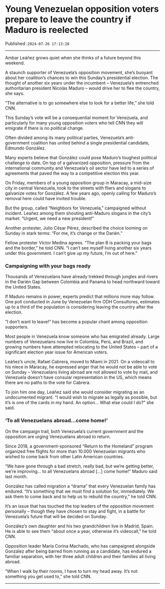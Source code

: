 # Young Venezuelan opposition voters prepare to leave the country if Maduro is reelected

Published :`2024-07-26 17:13:28`

---

Ambar Leáñez grows quiet when she thinks of a future beyond this weekend.

A staunch supporter of Venezuela’s opposition movement, she’s buoyant about her coalition’s chances to win this Sunday’s presidential election. The thought of another six years under the incumbent – Venezuela’s entrenched authoritarian president Nicolás Maduro – would drive her to flee the country, she says.

“The alternative is to go somewhere else to look for a better life,” she told CNN.

This Sunday’s vote will be a consequential moment for Venezuela, and particularly for many young opposition voters who tell CNN they will emigrate if there is no political change.

Often divided among its many political parties, Venezuela’s anti-government coalition has united behind a single presidential candidate, Edmundo González.

Many experts believe that González could pose Maduro’s toughest political challenge to date. On top of a galvanized opposition, pressure from the international community and Venezuela’s oil sector have led to a series of agreements that paved the way to a competitive election this year.

On Friday, members of a young opposition group in Maracay, a mid-size city in central Venezuela, took to the streets with fliers and slogans to galvanize votes for González. A few years ago, openly calling for Maduro’s removal here could have invited trouble.

But the group, called “Neighbors for Venezuela,” campaigned without incident. Leañez among them shouting anti-Maduro slogans in the city’s market: “Urgent, we need a new president!”

Another protester, Julio César Pérez, described the choice looming on Sunday in stark terms: “For me, it’s change or the Darién.”

Fellow protester Víctor Medina agrees. “The plan B is packing your bags and the border,” he told CNN. “I can’t see myself living another six years under this government. I can’t give up my future, I’m out of here.”

### Campaigning with your bags ready

Thousands of Venezuelans have already trekked through jungles and rivers in the Darién Gap between Colombia and Panamá to head northward toward the United States.

If Maduro remains in power, experts predict that millions more may follow. One poll conducted in June by Venezuelan firm ODH Consultores, estimates up to a third of the population is considering leaving the country after the election.

“I don’t want to leave!” has become a popular chant among opposition supporters.

Most people in Venezuela know someone who has emigrated already. Large numbers of Venezuelans now live in Colombia, Perú, and Brazil, and growing numbers have attempted relocating to the United States – part of a significant election year issue for American voters.

Leáñez’s uncle, Rafael Cabrera, moved to Miami in 2021. On a videocall to his niece in Maracay, he expressed anger that he would not be able to vote on Sunday – Venezuelans living abroad are not allowed to vote by mail, and Venezuela doesn’t have consular representation in the US, which means there are no paths to the vote for Cabrera.

To join him one day, Leáñez said she would consider migrating as an undocumented migrant. “I would wish to migrate as legally as possible, but it’s is one of the cards in my hand. An option… What else could I do?” she said.

### ‘To all Venezuelans abroad…come home!’

On the campaign trail, both Venezuela’s current government and the opposition are urging Venezuelans abroad to return.

Since 2018, a government-sponsored “Return to the Homeland” program organized free flights for more than 10.000 Venezuelan migrants who wished to come back from other Latin American countries.

“We have gone through a bad stretch, really bad, but we’re getting better, we’re improving… to all Venezuelans abroad […] come home!” Maduro said last month.

González has called migration a “drama” that every Venezuelan family has endured. “It’s something that we must find a solution for, immediately. We ask them to come back and to help us to rebuild the country,” he told CNN.

It’s an issue that has touched the top leaders of the opposition movement personally – though they have chosen to stay and fight, in a battle for Venezuela’s future that will be decided on Sunday.

González’s own daughter and his two grandchildren live in Madrid, Spain. He is able to see them “about once a year, otherwise it’s videocall,” he told CNN.

Opposition leader María Corina Machado, who has campaigned alongside González after being barred from running as a candidate, has endured a familiar separation, with her three adult children and their families all living abroad.

“When I walk by their rooms, I have to turn my head away. It’s not something you get used to,” she told CNN.

---

